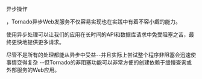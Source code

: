 

异步操作

，Tornado异步Web发服务不仅容易实现也在实践中有着不容小觑的能力。

使用异步处理可以让我们的应用在长时间的API和数据库请求中免受阻塞之苦，最终更快地提供更多请求。

尽管不是所有的处理都能从异步中受益--并且实际上尝试整个程序非阻塞会迅速使事情变得复杂
--但Tornado的非阻塞功能可以非常方便的创建依赖于缓慢查询或外部服务的Web应用。



